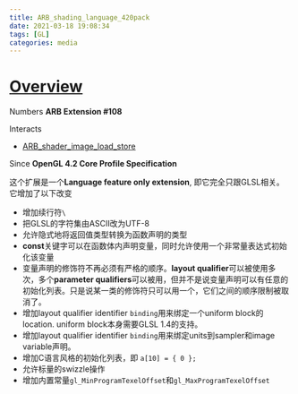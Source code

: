 ```yaml
---
title: ARB_shading_language_420pack
date: 2021-03-18 19:08:34
tags: [GL]
categories: media
---
```


# [Overview](https://www.khronos.org/registry/OpenGL/extensions/ARB/ARB_shading_language_420pack.txt)
Numbers **ARB Extension #108**

Interacts
- [ARB_shader_image_load_store](https://www.khronos.org/registry/OpenGL/extensions/ARB/ARB_shader_image_load_store.txt)

Since **OpenGL 4.2 Core Profile Specification**

这个扩展是一个**Language feature only extension**, 即它完全只跟GLSL相关。它增加了以下改变
- 增加续行符`\`
- 把GLSL的字符集由ASCII改为UTF-8
- 允许隐式地将返回值类型转换为函数声明的类型
- **const**关键字可以在函数体内声明变量，同时允许使用一个非常量表达式初始化该变量
- 变量声明的修饰符不再必须有严格的顺序。**layout qualifier**可以被使用多次，多个**parameter qualifiers**可以被用，但并不是说变量声明可以有任意的初始化列表。只是说某一类的修饰符只可以用一个，它们之间的顺序限制被取消了。
- 增加layout qualifier identifier `binding`用来绑定一个uniform block的location. uniform block本身需要GLSL 1.4的支持。
- 增加layout qualifier identifier `binding`用来绑定units到sampler和image variable声明。
- 增加C语言风格的初始化列表，即 `a[10] = { 0 };`
- 允许标量的swizzle操作
- 增加内置常量`gl_MinProgramTexelOffset`和`gl_MaxProgramTexelOffset`

